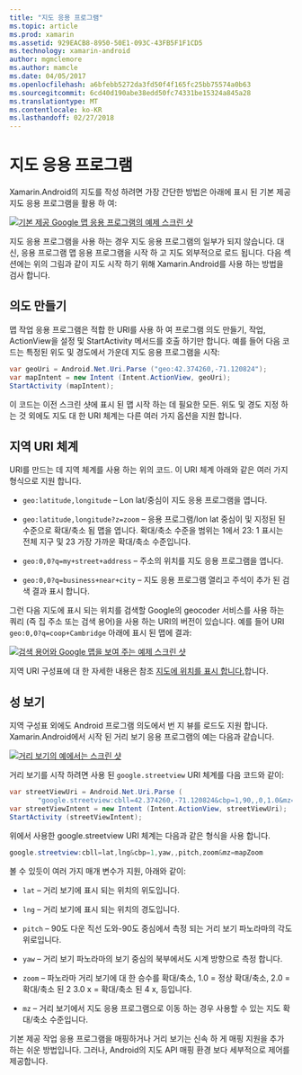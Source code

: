 ```yaml
---
title: "지도 응용 프로그램"
ms.topic: article
ms.prod: xamarin
ms.assetid: 929EACB8-8950-50E1-093C-43FB5F1F1CD5
ms.technology: xamarin-android
author: mgmclemore
ms.author: mamcle
ms.date: 04/05/2017
ms.openlocfilehash: a6bfebb5272da3fd50f4f165fc25bb75574a0b63
ms.sourcegitcommit: 6cd40d190abe38edd50fc74331be15324a845a28
ms.translationtype: MT
ms.contentlocale: ko-KR
ms.lasthandoff: 02/27/2018
---
```

# <a name="maps-application"></a>지도 응용 프로그램

Xamarin.Android의 지도를 작성 하려면 가장 간단한 방법은 아래에 표시 된 기본 제공 지도 응용 프로그램을 활용 하 여:

[![기본 제공 Google 맵 응용 프로그램의 예제 스크린 샷](maps-application-images/01-mapsapplication.png)](maps-application-images/01-mapsapplication.png)

지도 응용 프로그램을 사용 하는 경우 지도 응용 프로그램의 일부가 되지 않습니다. 대신, 응용 프로그램 맵 응용 프로그램을 시작 하 고 지도 외부적으로 로드 됩니다. 다음 섹션에는 위의 그림과 같이 지도 시작 하기 위해 Xamarin.Android를 사용 하는 방법을 검사 합니다.

<a name="Creating_the_Intent" />

## <a name="creating-the-intent"></a>의도 만들기

맵 작업 응용 프로그램은 적합 한 URI를 사용 하 여 프로그램 의도 만들기, 작업, ActionView을 설정 및 StartActivity 메서드를 호출 하기만 합니다. 예를 들어 다음 코드는 특정된 위도 및 경도에서 가운데 지도 응용 프로그램을 시작:

```csharp
var geoUri = Android.Net.Uri.Parse ("geo:42.374260,-71.120824");
var mapIntent = new Intent (Intent.ActionView, geoUri);
StartActivity (mapIntent);
```

이 코드는 이전 스크린 샷에 표시 된 맵 시작 하는 데 필요한 모든. 위도 및 경도 지정 하는 것 외에도 지도 대 한 URI 체계는 다른 여러 가지 옵션을 지원 합니다.

<a name="Geo_Uri_Scheme" />

## <a name="geo-uri-scheme"></a>지역 URI 체계

URI를 만드는 데 지역 체계를 사용 하는 위의 코드. 이 URI 체계 아래와 같은 여러 가지 형식으로 지원 합니다.

-   `geo:latitude,longitude` &ndash; Lon lat/중심이 지도 응용 프로그램을 엽니다. 

-   `geo:latitude,longitude?z=zoom` &ndash; 응용 프로그램/lon lat 중심이 및 지정된 된 수준으로 확대/축소 됨 맵을 엽니다. 확대/축소 수준을 범위는 1에서 23: 1 표시는 전체 지구 및 23 가장 가까운 확대/축소 수준입니다.

-   `geo:0,0?q=my+street+address` &ndash; 주소의 위치를 지도 응용 프로그램을 엽니다. 

-   `geo:0,0?q=business+near+city` &ndash; 지도 응용 프로그램 열리고 주석이 추가 된 검색 결과 표시 합니다. 


그런 다음 지도에 표시 되는 위치를 검색할 Google의 geocoder 서비스를 사용 하는 쿼리 (즉 집 주소 또는 검색 용어)을 사용 하는 URI의 버전이 있습니다. 예를 들어 URI `geo:0,0?q=coop+Cambridge` 아래에 표시 된 맵에 결과:

[![검색 용어와 Google 맵을 보여 주는 예제 스크린 샷](maps-application-images/02-mapsearch.png)](maps-application-images/02-mapsearch.png)


<a name="Street_View" />

지역 URI 구성표에 대 한 자세한 내용은 참조 [지도에 위치를 표시 합니다.](http://developer.android.com/guide/components/intents-common.html#Maps)합니다.


## <a name="street-view"></a>성 보기

지역 구성표 외에도 Android 프로그램 의도에서 번 지 뷰를 로드도 지원 합니다. Xamarin.Android에서 시작 된 거리 보기 응용 프로그램의 예는 다음과 같습니다.

[![거리 보기의 예에서는 스크린 샷](maps-application-images/03-streetview.png)](maps-application-images/03-streetview.png)

거리 보기를 시작 하려면 사용 된 `google.streetview` URI 체계를 다음 코드와 같이:

```csharp
var streetViewUri = Android.Net.Uri.Parse (
       "google.streetview:cbll=42.374260,-71.120824&cbp=1,90,,0,1.0&mz=20");  
var streetViewIntent = new Intent (Intent.ActionView, streetViewUri);  
StartActivity (streetViewIntent);
```

위에서 사용한 google.streetview URI 체계는 다음과 같은 형식을 사용 합니다.

```csharp
google.streetview:cbll=lat,lng&cbp=1,yaw,,pitch,zoom&mz=mapZoom
```

볼 수 있듯이 여러 가지 매개 변수가 지원, 아래와 같이:

-   `lat` &ndash; 거리 보기에 표시 되는 위치의 위도입니다.

-   `lng` &ndash; 거리 보기에 표시 되는 위치의 경도입니다.

-   `pitch` &ndash; 90도 다운 직선 도와-90도 중심에서 측정 되는 거리 보기 파노라마의 각도 위로입니다.

-   `yaw` &ndash; 거리 보기 파노라마의 보기 중심의 북부에서도 시계 방향으로 측정 합니다.

-   `zoom` &ndash; 파노라마 거리 보기에 대 한 승수를 확대/축소, 1.0 = 정상 확대/축소, 2.0 = 확대/축소 된 2 3.0 x = 확대/축소 된 4 x, 등입니다.

-   `mz` &ndash; 거리 보기에서 지도 응용 프로그램으로 이동 하는 경우 사용할 수 있는 지도 확대/축소 수준입니다.


기본 제공 작업 응용 프로그램을 매핑하거나 거리 보기는 신속 하 게 매핑 지원을 추가 하는 쉬운 방법입니다. 그러나, Android의 지도 API 매핑 환경 보다 세부적으로 제어를 제공합니다.

